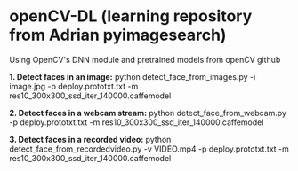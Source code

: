 # openCV-DL (learning repository from Adrian pyimagesearch)

Using OpenCV's DNN module and pretrained models from openCV github

**1. Detect faces in an image:**
python detect_face_from_images.py -i image.jpg -p deploy.prototxt.txt -m res10_300x300_ssd_iter_140000.caffemodel

**2. Detect faces in a webcam stream:**
python detect_face_from_webcam.py -p deploy.prototxt.txt -m res10_300x300_ssd_iter_140000.caffemodel

**3. Detect faces in a recorded video:**
python detect_face_from_recordedvideo.py -v VIDEO.mp4 -p deploy.prototxt.txt -m res10_300x300_ssd_iter_140000.caffemodel



